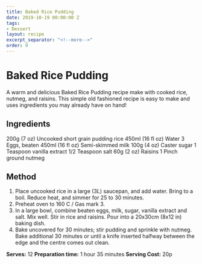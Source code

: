 ```yaml
---
title: Baked Rice Pudding
date: 2019-10-19 00:00:00 Z
tags:
- Dessert
layout: recipe
excerpt_separator: "<!--more-->"
order: 9
---
```


# Baked Rice Pudding

A warm and delicious Baked Rice Pudding recipe make with cooked rice, nutmeg, and raisins. This simple old fashioned recipe is easy to make and uses ingredients you may already have on hand!

<!--more-->

## Ingredients

200g (7 oz) Uncooked short grain pudding rice
450ml (16 fl oz) Water
3 Eggs, beaten
450ml (16 fl oz) Semi-skimmed milk
100g (4 oz) Caster sugar
1 Teaspoon vanilla extract
1/2 Teaspoon salt
60g (2 oz) Raisins
1 Pinch ground nutmeg

## Method

1. Place uncooked rice in a large (3L) saucepan, and add water. Bring to a boil. Reduce heat, and simmer for 25 to 30 minutes.
2. Preheat oven to 160 C / Gas mark 3.
3. In a large bowl, combine beaten eggs, milk, sugar, vanilla extract and salt. Mix well. Stir in rice and raisins. Pour into a 20x30cm (8x12 in) baking dish.
4. Bake uncovered for 30 minutes; stir pudding and sprinkle with nutmeg. Bake additional 30 minutes or until a knife inserted halfway between the edge and the centre comes out clean.


**Serves:** 12
**Preparation time:** 1 hour 35 minutes
**Serving Cost:** 20p
